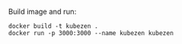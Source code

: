 Build image and run:
```
docker build -t kubezen .
docker run -p 3000:3000 --name kubezen kubezen
```
